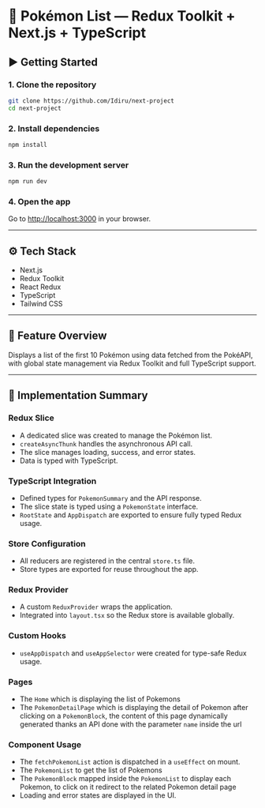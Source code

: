 # 🧠 Pokémon List — Redux Toolkit + Next.js + TypeScript

## ▶️ Getting Started

### 1. Clone the repository

```bash
git clone https://github.com/Idiru/next-project
cd next-project
```

### 2. Install dependencies

```bash
npm install
```

### 3. Run the development server

```bash
npm run dev
```

### 4. Open the app

Go to [http://localhost:3000](http://localhost:3000) in your browser.

---

## ⚙️ Tech Stack

- Next.js
- Redux Toolkit
- React Redux
- TypeScript
- Tailwind CSS

---

## 🚀 Feature Overview

Displays a list of the first 10 Pokémon using data fetched from the PokéAPI, with global state management via Redux Toolkit and full TypeScript support.

---

## 🧩 Implementation Summary

### Redux Slice

- A dedicated slice was created to manage the Pokémon list.
- `createAsyncThunk` handles the asynchronous API call.
- The slice manages loading, success, and error states.
- Data is typed with TypeScript.

### TypeScript Integration

- Defined types for `PokemonSummary` and the API response.
- The slice state is typed using a `PokemonState` interface.
- `RootState` and `AppDispatch` are exported to ensure fully typed Redux usage.

### Store Configuration

- All reducers are registered in the central `store.ts` file.
- Store types are exported for reuse throughout the app.

### Redux Provider

- A custom `ReduxProvider` wraps the application.
- Integrated into `layout.tsx` so the Redux store is available globally.

### Custom Hooks

- `useAppDispatch` and `useAppSelector` were created for type-safe Redux usage.

### Pages
- The `Home` which is displaying the list of Pokemons
- The `PokemonDetailPage` which is displaying the detail of Pokemon after clicking on a `PokemonBlock`, the content of this page dynamically generated thanks an API done with the parameter `name` inside the url

### Component Usage

- The `fetchPokemonList` action is dispatched in a `useEffect` on mount.
- The `PokemonList` to get the list of Pokemons 
- The `PokemonBlock` mapped inside the `PokemonList` to display each Pokemon, to click on it redirect to the related Pokemon detail page
- Loading and error states are displayed in the UI.
